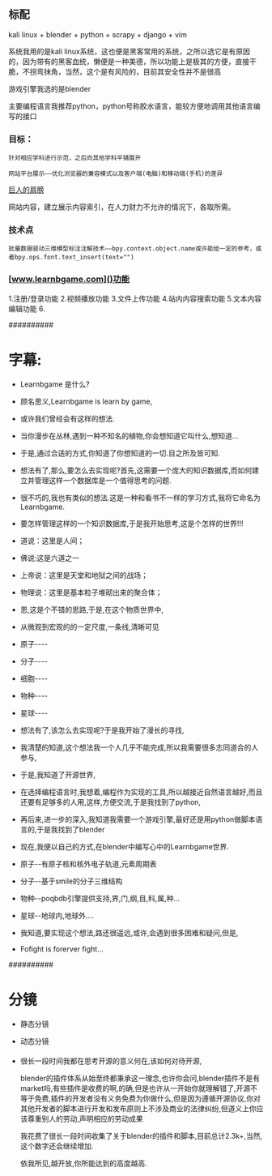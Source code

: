 ## 标配

kali linux + blender + python + scrapy + django + vim 


系统我用的是kali linux系统，这也便是黑客常用的系统，之所以选它是有原因的，因为带有的黑客血统，懒便是一种美德，所以功能上是极其的方便，直接干脆，不拐弯抹角，当然，这个是有风险的，目前其安全性并不是很高

游戏引擎我选的是blender

主要编程语言我推荐python，python号称胶水语言，能较方便地调用其他语言编写的接口

### 目标：
	
	针对相应学科进行示范，之后向其他学科平铺展开

	网站平台展示——优化浏览器的兼容模式以及客户端(电脑)和移动端(手机)的差异

[巨人的肩膀](https://github.com/BlenderCN-Org/upbge_random_city_generator)

网站内容，建立展示内容索引，在人力财力不允许的情况下，各取所需。

### 技术点
	批量数据驱动三维模型标注注解技术——bpy.context.object.name或许能给一定的参考，或者bpy.ops.font.text_insert(text="")


### [www.learnbgame.com]()功能

1.注册/登录功能
2.视频播放功能
3.文件上传功能
4.站内内容搜索功能
5.文本内容编辑功能
6.



##########

# 字幕:

*	Learnbgame 是什么?

*	顾名思义,Learnbgame is learn by game,

*	或许我们曾经会有这样的想法.

*	当你漫步在丛林,遇到一种不知名的植物,你会想知道它叫什么,想知道...

*	于是,通过合适的方式,你知道了你想知道的一切.目之所及皆可知.

*	想法有了,那么,要怎么去实现呢?首先,这需要一个庞大的知识数据库,而如何建立并管理这样一个数据库是一个值得思考的问题.

*	很不巧的,我也有类似的想法.这是一种和看书不一样的学习方式,我将它命名为Learnbgame.

*	要怎样管理这样的一个知识数据库,于是我开始思考,这是个怎样的世界!!!

*	道说：这里是人间；

*	佛说:这是六道之一

*	上帝说：这里是天堂和地狱之间的战场；

*	物理说：这里是基本粒子堆砌出来的聚合体；

*	恩,这是个不错的思路,于是,在这个物质世界中,

*	从微观到宏观的的一定尺度,一条线,清晰可见

*	原子----
*	分子----
*	细胞----
*	物种----
*	星球----

*	想法有了,该怎么去实现呢?于是我开始了漫长的寻找,

*	我清楚的知道,这个想法我一个人几乎不能完成,所以我需要很多志同道合的人参与,
*	于是,我知道了开源世界, 
*	在选择编程语言时,我想着,编程作为实现的工具,所以越接近自然语言越好,而且还要有足够多的人用,这样,方便交流,于是我找到了python,
*	再后来,进一步的深入,我知道我需要一个游戏引擎,最好还是用python做脚本语言的,于是我找到了blender

*	现在,我便以自己的方式,在blender中编写心中的Learnbgame世界.

*	原子--有原子核和核外电子轨道,元素周期表

*	分子--基于smile的分子三维结构

*	物种--poqbdb引擎提供支持,界,门,纲,目,科,属,种...

*	星球--地球内,地球外....

*	我知道,要实现这个想法,路还很遥远,或许,会遇到很多困难和疑问,但是,

*	Fofight is forerver fight...

##########

# 分镜

* 静态分镜

* 动态分镜



####

*	很长一段时间我都在思考开源的意义何在,该如何对待开源,

	blender的插件体系从始至终都秉承这一理念,也许你会问,blender插件不是有market吗,有些插件是收费的啊,的确,但是也许从一开始你就理解错了,开源不等于免费,插件的开发者没有义务免费为你做什么,但是因为遵循开源协议,你对其他开发者的脚本进行开发和发布原则上不涉及商业的法律纠纷,但道义上你应该尊重别人的劳动,声明相应的劳动成果

	我花费了很长一段时间收集了关于blender的插件和脚本,目前总计2.3k+,当然,这个数字还会继续增加.

	

	依我所见,越开放,你所能达到的高度越高.